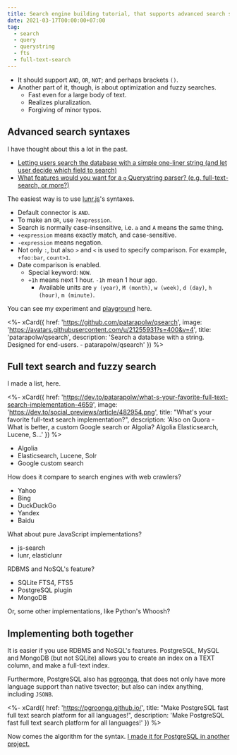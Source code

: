 ```yaml
---
title: Search engine building tutorial, that supports advanced search syntaxes
date: 2021-03-17T00:00:00+07:00
tag:
  - search
  - query
  - querystring
  - fts
  - full-text-search
---
```


- It should support `AND`, `OR`, `NOT`; and perhaps brackets `()`.
- Another part of it, though, is about optimization and fuzzy searches.
  - Fast even for a large body of text.
  - Realizes pluralization.
  - Forgiving of minor typos.

<!-- excerpt -->

## Advanced search syntaxes

I have thought about this a lot in the past.

- [Letting users search the database with a simple one-liner string (and let user decide which field to search)](https://dev.to/patarapolw/letting-users-search-the-database-with-a-simple-one-liner-string-and-let-user-decide-which-field-to-search-242n)
- [What features would you want for a `q` Querystring parser? (e.g. full-text-search, or more?)](https://dev.to/patarapolw/what-features-would-you-want-for-a-querystring-parser-e-g-full-text-search-or-more-370)

The easiest way is to use [lunr.js](https://lunrjs.com/guides/searching.html)'s syntaxes.

- Default connector is `AND`.
- To make an `OR`, use `?expression`.
- Search is normally case-insensitive, i.e. `a` and `A` means the same thing.
- `+expression` means exactly match, and case-sensitive.
- `-expression` means negation.
- Not only `:`, but also `>` and `<` is used to specify comparison. For example, `+foo:bar`, `count>1`.
- Date comparison is enabled.
  - Special keyword: `NOW`.
  - `+1h` means next 1 hour. `-1h` mean 1 hour ago.
    - Available units are `y (year)`, `M (month)`, `w (week)`, `d (day)`, `h (hour)`, `m (minute)`.

You can see my experiment and [playground](https://q2search.herokuapp.com) here.

<%- xCard({
  href: 'https://github.com/patarapolw/qsearch',
  image: 'https://avatars.githubusercontent.com/u/21255931?s=400&v=4',
  title: 'patarapolw/qsearch',
  description: 'Search a database with a string. Designed for end-users. - patarapolw/qsearch'
}) %>

## Full text search and fuzzy search

I made a list, here.

<%- xCard({
  href: 'https://dev.to/patarapolw/what-s-your-favorite-full-text-search-implementation-4659',
  image: 'https://dev.to/social_previews/article/482954.png',
  title: "What's your favorite full-text search implementation?",
  description: 'Also on Quora - What is better, a custom Google search or Algolia?   Algolia Elasticsearch, Lucene, S...'
}) %>

- Algolia
- Elasticsearch, Lucene, Solr
- Google custom search

How does it compare to search engines with web crawlers?

- Yahoo
- Bing
- DuckDuckGo
- Yandex
- Baidu

What about pure JavaScript implementations?

- js-search
- lunr, elasticlunr

RDBMS and NoSQL's feature?

- SQLite FTS4, FTS5
- PostgreSQL plugin
- MongoDB

Or, some other implementations, like Python's Whoosh?

## Implementing both together

It is easier if you use RDBMS and NoSQL's features. PostgreSQL, MySQL and MongoDB (but not SQLite) allows you to create an index on a TEXT column, and make a full-text index.

Furthermore, PostgreSQL also has [pgroonga](https://pgroonga.github.io/), that does not only have more language support than native tsvector; but also can index anything, including `JSONB`.

<%- xCard({
  href: 'https://pgroonga.github.io/',
  title: "Make PostgreSQL fast full text search platform for all languages!",
  description: 'Make PostgreSQL fast full text search platform for all languages!'
}) %>

Now comes the algorithm for the syntax. [I made it for PostgreSQL in another project.](https://github.com/patarapolw/cjclub/blob/9f9c47260e7471d64e3def0c86cc3fea0ac36669/packages/server/src/util/token.ts#L16)
